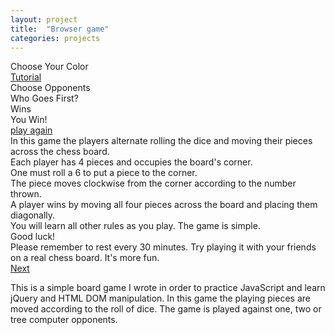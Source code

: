 ```yaml
---
layout: project
title:  "Browser game"
categories: projects
---
```


<link rel="stylesheet" href="/css/javascript-game.css">
<script src="/_bower_components/jquery/jquery.min.js"></script>
<script src="/js/javascript-game.js"></script>

<div id="ch_outer" class="isTextCentered imgLeft">
  <div id="selectPieceDlg" class="dialog">
      <span class='title'>Choose Your Color</span><br />
      <div id="selectPeices">
    <div class="piece p_white hoverable"></div>
    <div class="piece p_red hoverable"></div>
    <div class="piece p_blue hoverable"></div>
    <div class="piece p_green hoverable"></div>
      </div>
      <div id="tutorialLinkDiv"><a id="tutorialLink" href="#" class='my_link'>Tutorial</a></div>
  </div>
  <div id="selectOpponentsDlg" class="dialog">
      Choose Opponents<br />
      <div id="play1Opponent">
    <div class="piece"></div>
      </div>
      <div id="play2Opponents">
    <div class="piece"></div>
    <div class="piece"></div>
      </div>
      <div id="play3Opponents">
    <div class="piece"></div>
    <div class="piece"></div>
    <div class="piece"></div>
      </div>
  </div>
  <div id="whoGoesFirstDlg" class="dialog">
      Who Goes First?<br />
      <div id="whoGoesFirstShow">
      </div>
  </div>
  <div id="diceDialog">
      <div class="dice"></div>
  </div>
  <div id="gameOverDlg" class="dialog">
      <div id="opponnetWins"><div class="piece"></div>Wins</div>
      <div id="youWin">You Win!</div>
      <a id="playAgain" href="#" class='my_link'>play again</a>
  </div>
  <div id="tutorialDlg" class="dialog">
      <div id="tutorialViewWinow">
    <div id="tutorial1">
        In this game the players alternate rolling the dice and moving their pieces across the chess board.
    </div>
    <div id="tutorial2">
        Each player has 4 pieces and occupies the board's corner.
    </div>
    <div id="tutorial3">
        <div>One must roll a 6 to put a piece to the corner.</div>
        <div class="dice"></div><div class="p_clear"></div>
    </div>
    <div id="tutorial4">
        The piece moves clockwise from the corner according to the number thrown.
    </div>
    <div id="tutorial5">
        A player wins by moving all four pieces across the board and placing them diagonally.
    </div>
    <div id="tutorial7">
        You will learn all other rules as you play. The game is simple.<br />
        Good luck!
    </div>
    <div id="tutorial8">
        Please remember to rest every 30 minutes. Try playing it with your friends on a real chess board. It's more fun.
    </div>
      </div>
      <div id="divLinkNext"><a id="linkNext" href="#" class='my_link'>Next</a></div>
      <div class="piece"></div>
  </div>
</div>

This is a simple board game I wrote in order to practice JavaScript and learn jQuery and HTML DOM manipulation. In this game the playing pieces are moved according to the roll of dice. The game is played against one, two or tree computer opponents.

<script>
  diceGameEvg.init();
</script>
